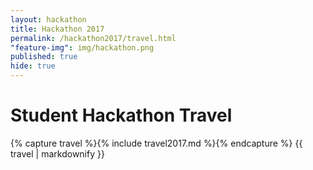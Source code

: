 ```yaml
---
layout: hackathon
title: Hackathon 2017
permalink: /hackathon2017/travel.html
"feature-img": img/hackathon.png
published: true
hide: true
---
```


# Student Hackathon Travel

{% capture travel %}{% include travel2017.md %}{% endcapture %}
{{ travel | markdownify }}
